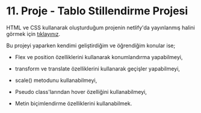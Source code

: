 # 11. Proje - Tablo Stillendirme Projesi

HTML ve CSS kullanarak oluşturduğum projenin netlify'da yayınlanmış halini görmek için [tıklayınız](https://tablo-stillendirme.netlify.app/).

Bu projeyi yaparken kendimi geliştirdiğim ve öğrendiğim konular ise;

* Flex ve position özelliklerini kullanarak konumlandırma yapabilmeyi,

* transform ve translate özelliklerini kullanarak geçişler yapabilmeyi,

* scale() metodunu kullanabilmeyi,

* Pseudo class'larından hover özelliğini kullanabilmeyi,

* Metin biçimlendirme özelliklerini kullanabilmek.